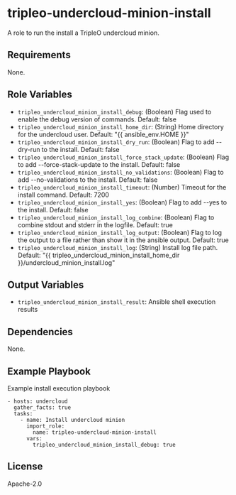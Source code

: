 tripleo-undercloud-minion-install
==========================

A role to run the install a TripleO undercloud minion.

Requirements
------------

None.

Role Variables
--------------


* `tripleo_undercloud_minion_install_debug`: (Boolean) Flag used to enable the debug version of commands. Default: false
* `tripleo_undercloud_minion_install_home_dir`: (String) Home directory for the undercloud user. Default: "{{ ansible_env.HOME }}"
* `tripleo_undercloud_minion_install_dry_run`: (Boolean) Flag to add --dry-run to the install. Default: false
* `tripleo_undercloud_minion_install_force_stack_update`: (Boolean) Flag to add --force-stack-update to the install. Default: false
* `tripleo_undercloud_minion_install_no_validations`: (Boolean) Flag to add --no-validations to the install. Default: false
* `tripleo_undercloud_minion_install_timeout`: (Number) Timeout for the install command. Default: 7200
* `tripleo_undercloud_minion_install_yes`: (Boolean) Flag to add --yes to the install. Default: false
* `tripleo_undercloud_minion_install_log_combine`: (Boolean) Flag to combine stdout and stderr in the logfile. Default: true
* `tripleo_undercloud_minion_install_log_output`: (Boolean) Flag to log the output to a file rather than show it in the ansible output. Default: true
* `tripleo_undercloud_minion_install_log`: (String) Install log file path. Default: "{{ tripleo_undercloud_minion_install_home_dir }}/undercloud_minion_install.log"

Output Variables
----------------

* `tripleo_undercloud_minion_install_result`: Ansible shell execution results

Dependencies
------------

None.

Example Playbook
----------------

Example install execution playbook

    - hosts: undercloud
      gather_facts: true
      tasks:
        - name: Install undercloud minion
          import_role:
            name: tripleo-undercloud-minion-install
          vars:
            tripleo_undercloud_minion_install_debug: true

License
-------

Apache-2.0

